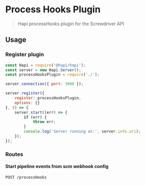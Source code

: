 # Process Hooks Plugin
> Hapi processHooks plugin for the Screwdriver API

## Usage

### Register plugin

```javascript
const Hapi = require('@hapi/hapi');
const server = new Hapi.Server();
const processHooksPlugin = require('./');

server.connection({ port: 3000 });

server.register({
    register: processHooksPlugin,
    options: {}
}, () => {
    server.start((err) => {
        if (err) {
            throw err;
        }
        console.log('Server running at:', server.info.uri);
    });
});
```

### Routes

#### Start pipeline events from scm webhook config

`POST /processHooks`

